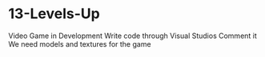 # 13-Levels-Up
Video Game in Development
Write code through Visual Studios
Comment it
We need models and textures for the game
